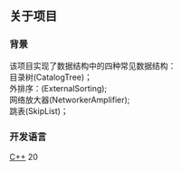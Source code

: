 ## 关于项目
### 背景
该项目实现了数据结构中的四种常见数据结构：  
目录树(CatalogTree)；  
外排序：(ExternalSorting);  
网络放大器(NetworkerAmplifier);  
跳表(SkipList)；  
### 开发语言
[C++](https://isocpp.org/) 20
